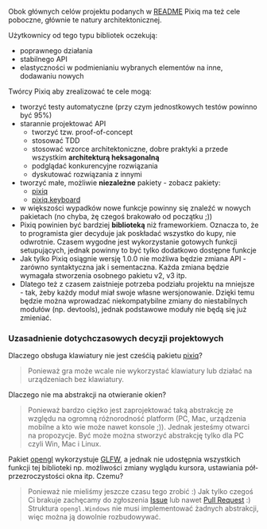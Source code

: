 Obok głównych celów projektu podanych w [README](README.md#project-goals) 
Pixiq ma też cele poboczne, głównie te natury architektonicznej. 

Użytkownicy od tego typu bibliotek oczekują:

+ poprawnego działania
+ stabilnego API
+ elastyczności w podmienianiu wybranych elementów na inne, dodawaniu nowych

Twórcy Pixiq aby zrealizować te cele mogą:

+ tworzyć testy automatyczne (przy czym jednostkowych testów powinno być 95%)
+ starannie projektować API 
  + tworzyć tzw. proof-of-concept
  + stosować TDD
  + stosować wzorce architektoniczne, dobre praktyki a przede wszystkim
    **architekturą heksagonalną**
  + podglądać konkurencyjne rozwiązania
  + dyskutować rozwiązania z innymi
+ tworzyć małe, możliwie **niezależne** pakiety - zobacz pakiety:
  + [pixiq](../pixiq)
  + [pixiq.keyboard](keyboard)
+ w większości wypadków nowe funkcje powinny się znaleźć w nowych pakietach 
(no chyba, żę czegoś brakowało od początku ;))
+ Pixiq powinien być bardziej **biblioteką** niż frameworkiem. Oznacza to, że to
  programista gier decyduje jak poskładać wszystko do kupy, nie odwrotnie. 
  Czasem wygodne jest wykorzystanie gotowych funkcji setupujących, jednak powinny 
  to być tylko dodatkowo dostępne funkcje
+ Jak tylko Pixiq osiągnie wersję 1.0.0 nie możliwa będzie zmiana API - zarówno
  syntaktyczna jak i sementaczna. Każda zmiana będzie wymagała stworzenia
  osobnego pakietu v2, v3 itp. 
+ Dlatego też z czasem zaistnieje potrzeba podziału projektu na mniejsze - tak, 
  żeby każdy moduł miał swoje własne wersjonowanie. Dzięki temu będzie można
  wprowadzać niekompatybilne zmiany do niestabilnych modułów (np. devtools),
  jednak podstawowe moduły nie będą się już zmieniać.

### Uzasadnienie dotychczasowych decyzji projektowych

Dlaczego obsługa klawiatury nie jest cześćią pakietu [pixiq](../pixiq)?

> Ponieważ gra może wcale nie wykorzystać klawiatury lub działać na urządzeniach 
bez klawiatury.

Dlaczego nie ma abstrakcji na otwieranie okien?

> Ponieważ bardzo ciężko jest zaprojektować taką abstrakcję ze względu na ogromną
różnorodność platform (PC, Mac, urządzenia mobilne a kto wie może nawet konsole ;)).
Jednak jesteśmy otwarci na propozycje. Być może można stworzyć abstrakcję
tylko dla PC czyli Win, Mac i Linux.

Pakiet [opengl](opengl) wykorzystuje [GLFW](https://www.glfw.org/), a jednak nie udostępnia wszystkich
funkcji tej biblioteki np. możliwości zmiany wyglądu kursora, ustawiania
pół-przezroczystości okna itp. Czemu?

> Ponieważ nie mieliśmy jeszcze czasu tego zrobić :) Jak tylko czegoś Ci brakuje
zachęcamy do zgłoszenia [Issue](https://github.com/jacekolszak/pixiq/issues) 
lub nawet [Pull Request](https://github.com/jacekolszak/pixiq/pulls) :) Struktura `opengl.Windows` nie 
musi implementować żadnych abstrakcji, więc można ją dowolnie rozbudowywać. 
